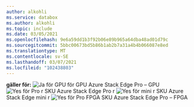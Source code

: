 ```yaml
---
author: alkohli
ms.service: databox
ms.author: alkohli
ms.topic: include
ms.date: 03/05/2021
ms.openlocfilehash: 9e6a59dd1b3f92b06e89b965a64dba48ad01d79c
ms.sourcegitcommit: 5bbc00673bd5b86b1ab2b7a31a4b4b066087e8ed
ms.translationtype: MT
ms.contentlocale: sv-SE
ms.lasthandoff: 03/07/2021
ms.locfileid: "102438803"
---
```

**gäller för:** ![ Ja för GPU för GPU ](media\azure-stack-edge-applies-to-skus\yes.png) Azure Stack Edge Pro – GPU ![ Yes för Pro r SKU ](media\azure-stack-edge-applies-to-skus\yes.png) Azure Stack Edge Pro r ![ Yes för mini r SKU ](media\azure-stack-edge-applies-to-skus\yes.png) Azure Stack Edge mini r ![ Yes för Pro FPGA SKU ](media\azure-stack-edge-applies-to-skus\yes.png) Azure Stack Edge Pro – FPGA &nbsp; &nbsp; &nbsp; &nbsp; &nbsp; &nbsp; &nbsp; &nbsp; &nbsp; &nbsp; &nbsp; &nbsp; &nbsp;&nbsp;  &nbsp;
